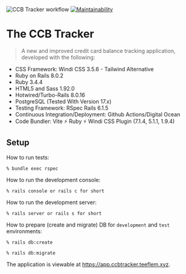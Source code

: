 ![CCB Tracker workflow](https://github.com/tflem/ccb_tracker/actions/workflows/ccbtracker.yml/badge.svg)
[![Maintainability](https://qlty.sh/gh/tflem/projects/ccb_tracker/maintainability.svg)](https://qlty.sh/gh/tflem/projects/ccb_tracker)

# The CCB Tracker

> A new and improved credit card balance tracking application, developed with the following:

- CSS Framework: Windi CSS 3.5.6 - Tailwind Alternative
- Ruby on Rails 8.0.2
- Ruby 3.4.4
- HTML5 and Sass 1.92.0
- Hotwired/Turbo-Rails 8.0.16
- PostgreSQL (Tested With Version 17.x)
- Testing Framework: RSpec Rails 6.1.5
- Continuous Integration/Deployment: Github Actions/Digital Ocean
- Code Bundler: Vite ⚡️ Ruby ⚡️ Windi CSS Plugin (7.1.4, 5.1.1, 1.9.4)

## Setup

How to run tests:

```
% bundle exec rspec
```

How to run the development console:

```
% rails console or rails c for short
```

How to run the development server:

```
% rails server or rails s for short
```

How to prepare (create and migrate) DB for `development` and `test` environments:

```
% rails db:create

% rails db:migrate
```

The application is viewable at https://app.ccbtracker.teeflem.xyz.
